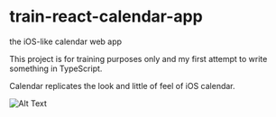 # train-react-calendar-app
the iOS-like calendar web app

This project is for training purposes only and my first attempt to write something in TypeScript.

Calendar replicates the look and little of feel of iOS calendar.

![Alt Text](https://github.com/mkhamat/train-react-calendar-app/blob/master/demo.gif)

